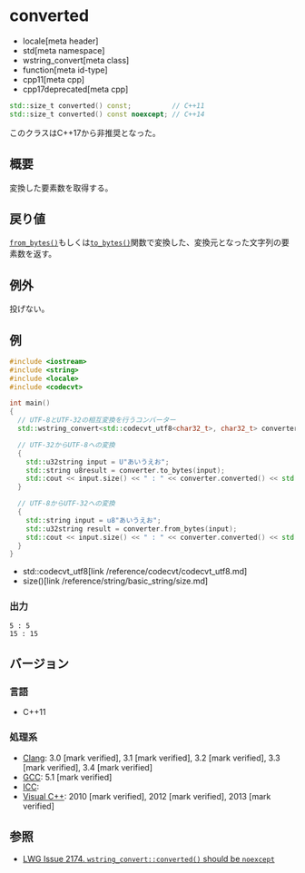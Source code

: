 # converted
* locale[meta header]
* std[meta namespace]
* wstring_convert[meta class]
* function[meta id-type]
* cpp11[meta cpp]
* cpp17deprecated[meta cpp]

```cpp
std::size_t converted() const;          // C++11
std::size_t converted() const noexcept; // C++14
```

このクラスはC++17から非推奨となった。

## 概要
変換した要素数を取得する。


## 戻り値
[`from_bytes()`](from_bytes.md)もしくは[`to_bytes()`](to_bytes.md)関数で変換した、変換元となった文字列の要素数を返す。


## 例外
投げない。


## 例
```cpp example
#include <iostream>
#include <string>
#include <locale>
#include <codecvt>

int main()
{
  // UTF-8とUTF-32の相互変換を行うコンバーター
  std::wstring_convert<std::codecvt_utf8<char32_t>, char32_t> converter;

  // UTF-32からUTF-8への変換
  {
    std::u32string input = U"あいうえお";
    std::string u8result = converter.to_bytes(input);
    std::cout << input.size() << " : " << converter.converted() << std::endl;
  }

  // UTF-8からUTF-32への変換
  {
    std::string input = u8"あいうえお";
    std::u32string result = converter.from_bytes(input);
    std::cout << input.size() << " : " << converter.converted() << std::endl;
  }
}
```
* std::codecvt_utf8[link /reference/codecvt/codecvt_utf8.md]
* size()[link /reference/string/basic_string/size.md]

### 出力
```
5 : 5
15 : 15
```


## バージョン
### 言語
- C++11

### 処理系
- [Clang](/implementation.md#clang): 3.0 [mark verified], 3.1 [mark verified], 3.2 [mark verified], 3.3 [mark verified], 3.4 [mark verified]
- [GCC](/implementation.md#gcc): 5.1 [mark verified]
- [ICC](/implementation.md#icc):
- [Visual C++](/implementation.md#visual_cpp): 2010 [mark verified], 2012 [mark verified], 2013 [mark verified]


## 参照
- [LWG Issue 2174. `wstring_convert::converted()` should be `noexcept`](http://www.open-std.org/jtc1/sc22/wg21/docs/lwg-defects.html#2174)

